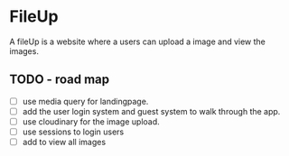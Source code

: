 # FileUp
A fileUp is a website where a users can upload a image and view the images.

## TODO - road map
- [ ] use media query for landingpage.
- [ ] add the user login system and guest system to walk through the app.
- [ ] use cloudinary for the image upload.
- [ ] use sessions to login users
- [ ] add to view all images
